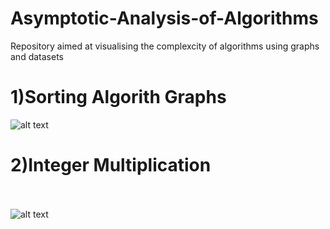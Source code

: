 # Asymptotic-Analysis-of-Algorithms
Repository aimed at visualising the complexcity of algorithms using graphs and datasets

# 1)Sorting Algorith Graphs
![alt text](https://github.com/OmkarBorker/Design-And-Analysis-of-Algorithms/blob/main/Images/Combined_Graphs.png)

# 2)Integer Multiplication
<br><br/>
![alt text](https://github.com/OmkarBorker/Design-And-Analysis-of-Algorithms/blob/main/Images/Multiplication.png)
